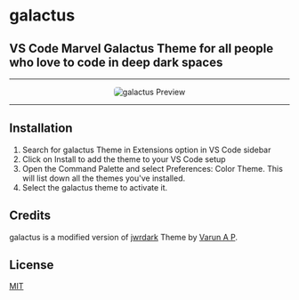 # galactus

## VS Code Marvel Galactus Theme for all people who love to code in deep dark spaces

---

<p align="center">
  <img alt="galactus Preview" src="https://github.com/oloier/galactus-theme/raw/master/Preview.png" style="border-radius: 5px;">
</p>

---

## Installation

1. Search for galactus Theme in Extensions option in VS Code sidebar
2. Click on Install to add the theme to your VS Code setup
3. Open the Command Palette and select Preferences: Color Theme. This will list down all the themes you've installed.
4. Select the galactus theme to activate it.

## Credits

galactus is a modified version of [jwrdark](https://marketplace.visualstudio.com/items?itemName=apvarun.celestial) Theme by [Varun A P](https://marketplace.visualstudio.com/publishers/apvarun).

## License

[MIT](LICENSE)
